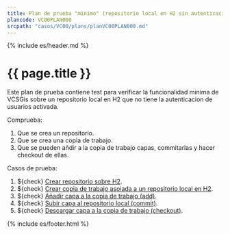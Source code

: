 ```yaml
---
title: Plan de prueba "minimo" (repositorio local en H2 sin autenticacion)
plancode: VC00PLAN000
srcpath: "casos/VC00/plans/planVC00PLAN000.md"
---
```


{% include es/header.md %}

# {{ page.title }}

Este plan de prueba contiene test para verificar la funcionalidad minima de VCSGis sobre 
un repositorio local en H2 que no tiene la autenticacion de usuarios activada.

Comprueba:
1. Que se crea un repositorio.
1. Que se crea una copia de trabajo.
1. Que se pueden añdir a la copia de trabajo capas, commitarlas y hacer checkout de ellas.

Casos de prueba:
1. ${check} [Crear repositorio sobre H2](../CR00/CP000/testVC00CR00CP000.md).
1. ${check} [Crear copia de trabajo asoiada a un repositorio local en H2](../CW00/CP000/testVC00CW00CP000.md).
1. ${check} [Añadir capa a la copia de trabajo (add)](../AD00/CP000/testVC00AD00CP000.md).
1. ${check} [Subir capa al repositorio local (commit)](../SY00/CP000/testVC00SY00CP000.md).
1. ${check} [Descargar capa a la copia de trabajo (checkout)](../CO00/CP000/testVC00CO00CP000.md).


{% include es/footer.html %}


